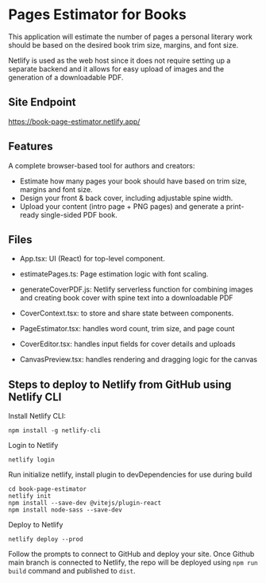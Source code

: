 # Pages Estimator for Books

This application will estimate the number of pages a personal literary work should be based on the desired book trim size, margins, and font size.

Netlify is used as the web host since it does not require setting up a separate backend and it allows for easy upload of images and the generation of a downloadable PDF.

## Site Endpoint

https://book-page-estimator.netlify.app/ 

## Features

A complete browser-based tool for authors and creators:

- Estimate how many pages your book should have based on trim size, margins and font size.  
- Design your front & back cover, including adjustable spine width.  
- Upload your content (intro page + PNG pages) and generate a print-ready single-sided PDF book.

## Files

- App.tsx: UI (React) for top-level component.

- estimatePages.ts: Page estimation logic with font scaling.

- generateCoverPDF.js: Netlify serverless function for combining images and creating book cover with spine text into a downloadable PDF

- CoverContext.tsx: to store and share state between components.

- PageEstimator.tsx: handles word count, trim size, and page count

- CoverEditor.tsx: handles input fields for cover details and uploads

- CanvasPreview.tsx: handles rendering and dragging logic for the canvas

## Steps to deploy to Netlify from GitHub using Netlify CLI

Install Netlify CLI: 

```
npm install -g netlify-cli
```

Login to Netlify

```
netlify login
```

Run initialize netlify, install plugin to devDependencies for use during build

```
cd book-page-estimator
netlify init
npm install --save-dev @vitejs/plugin-react
npm install node-sass --save-dev
```

Deploy to Netlify

```
netlify deploy --prod
```

Follow the prompts to connect to GitHub and deploy your site.
Once Github main branch is connected to Netlify, the repo will be deployed using `npm run build` command and published to `dist`.